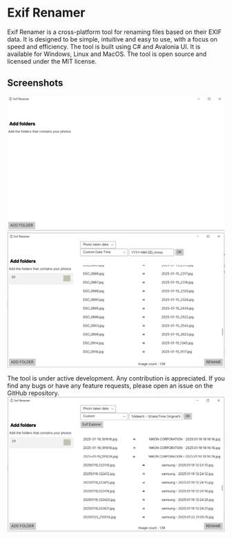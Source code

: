 # Exif Renamer

Exif Renamer is a cross-platform tool for renaming files based on their EXIF data. It is designed to be simple, intuitive and easy to use, with a focus on speed and efficiency. The tool is built using C# and Avalonia UI. 
It is available for Windows, Linux and MacOS. The tool is open source and licensed under the MIT license.

## Screenshots

![img.png](docs/img.png)
![img_1.png](docs/img_1.png)

The tool is under active development. Any contribution is appreciated. If you find any bugs or have any feature requests, please open an issue on the GitHub repository.
![img_2.png](docs/img_2.png)